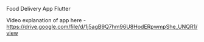 Food Delivery App Flutter
 
Video explanation of app here - https://drive.google.com/file/d/1j5agB9Q7hm96U8HodERpwmpShe_UNQR1/view


